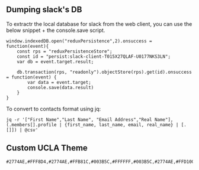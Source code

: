 <!-- njnmdoc:  title="slack"  -->

## Dumping slack's DB

To extractr the local database for slack from the web client, you can use the below snippet + the console.save script.

```
window.indexedDB.open("reduxPersistence",2).onsuccess = function(event){
    const rps = "reduxPersistenceStore";
    const id = "persist:slack-client-T015X27QLAF-U0177NKS3LN";
	var db = event.target.result;

	db.transaction(rps, "readonly").objectStore(rps).get(id).onsuccess = function(event) {
		var data = event.target;
		console.save(data.result)
    }
}
```

To convert to contacts format using jq:

```
jq -r '["First Name","Last Name", "Email Address","Real Name"], (.members[].profile | {first_name, last_name, email, real_name} | [.[]]) | @csv'

```

## Custom UCLA Theme

```
#2774AE,#FFF8D4,#2774AE,#FFB81C,#003B5C,#FFFFFF,#003B5C,#2774AE,#FFD100,#003B5C
```

